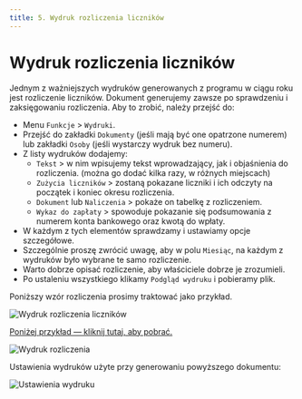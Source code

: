 ```yaml
---
title: 5. Wydruk rozliczenia liczników
---
```


# Wydruk rozliczenia liczników

Jednym z ważniejszych wydruków generowanych z programu w ciągu roku jest rozliczenie liczników. Dokument generujemy zawsze po sprawdzeniu i zaksięgowaniu rozliczenia. Aby to zrobić, należy przejść do:

- Menu `Funkcje` > `Wydruki`.
- Przejść do zakładki `Dokumenty` (jeśli mają być one opatrzone numerem) lub zakładki `Osoby` (jeśli wystarczy wydruk bez numeru).
- Z listy wydruków dodajemy:
  - `Tekst` > w nim wpisujemy tekst wprowadzający, jak i objaśnienia do rozliczenia. (można go dodać kilka razy, w różnych miejscach)
  - `Zużycia liczników` > zostaną pokazane liczniki i ich odczyty na początek i koniec okresu rozliczenia.
  - `Dokument` lub `Naliczenia` > pokaże on tabelkę z rozliczeniem.
  - `Wykaz do zapłaty` > spowoduje pokazanie się podsumowania z numerem konta bankowego oraz kwotą do wpłaty.
- W każdym z tych elementów sprawdzamy i ustawiamy opcje szczegółowe.
- Szczególnie proszę zwrócić uwagę, aby w polu `Miesiąc`, na każdym z wydruków było wybrane te samo rozliczenie.
- Warto dobrze opisać rozliczenie, aby właściciele dobrze je zrozumieli.
- Po ustaleniu wszystkiego klikamy `Podgląd wydruku` i pobieramy plik.

Poniższy wzór rozliczenia prosimy traktować jako przykład.

![Wydruk rozliczenia liczników](wydrukrl.gif)

[Poniżej przykład — kliknij tutaj, aby pobrać.](wydrukrlpdf.pdf)

![Wydruk rozliczenia](wydrukrlzdj.png)

Ustawienia wydruków użyte przy generowaniu powyższego dokumentu:

![Ustawienia wydruku](ustawieniawydrukurl.png)